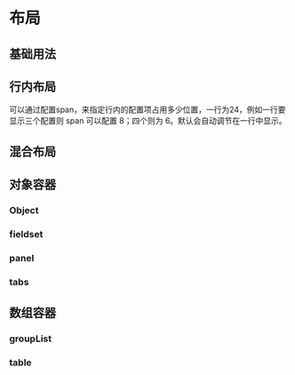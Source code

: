 # 布局

## 基础用法

<demo-block type="form" :config="[{
  name: 'text',
  text: '配置1',
}, {
  name: 'text2',
  text: '配置2',
}, {
  name: 'text3',
  text: '配置3',
}]"></demo-block>

## 行内布局

可以通过配置span，来指定行内的配置项占用多少位置，一行为24，例如一行要显示三个配置则 span 可以配置 8；四个则为 6。默认会自动调节在一行中显示。

<demo-block type="form" :config="[{
  type: 'row',
  labelWidth: 100,
  span: 8,
  items: [{
    name: 'text',
    text: '配置1',
  }, {
    name: 'text2',
    text: '配置2',
  }, {
    name: 'text3',
    text: '配置3',
  }]
}, {
  type: 'row',
  span: 12,
  labelWidth: 100,
  items: [{
    name: 'text4',
    text: '配置1',
  }, {
    name: 'text5',
    text: '配置2',
  }, {
    name: 'text6',
    text: '配置3',
  }]
}]"></demo-block>

## 混合布局

<demo-block type="form" :config="[{
  name: 'text0',
  labelWidth: 100,
  text: '配置0',
}, {
  type: 'row',
  labelWidth: 100,
  items: [{
    name: 'text',
    text: '配置1',
  }, {
    name: 'text2',
    text: '配置2',
  }, {
    name: 'text3',
    text: '配置3',
  }]
}]"></demo-block>

## 对象容器

### Object

<demo-block type="form" :config="[{
  name: 'data',
  items: [{
    name: 'text2',
    text: '配置2',
  }, {
    name: 'text3',
    text: '配置3',
  }]
}]"></demo-block>

### fieldset

<demo-block type="form" :config="[{
  type: 'fieldset',
  labelWidth: 100,
  legend: 'fieldset',
  items: [{
    name: 'text',
    text: '配置1',
  }, {
    type: 'row',
    items: [{
      name: 'text2',
      text: '配置2',
    }, {
      name: 'text3',
      text: '配置3',
    }]
  }]
}]"></demo-block>

### panel

<demo-block type="form" :config="[{
  type: 'panel',
  title: 'panel',
  items: [{
    name: 'text',
    text: '配置1',
  }, {
    type: 'row',
    items: [{
      name: 'text2',
      text: '配置2',
    }, {
      name: 'text3',
      text: '配置3',
    }]
  }]
}]"></demo-block>

### tabs

<demo-block type="form" :config="[{
  type: 'tab',
  items: [{
    title: 'tab1',
    items: [{
      name: 'text',
      text: '配置1',
    }]
  }, {
    title: 'tab2',
    items: [{
      name: 'text2',
      text: '配置2',
    }, {
      name: 'text3',
      text: '配置3',
    }]
  }]
}]"></demo-block>

## 数组容器

### groupList

<demo-block type="form" :config="[{
  type: 'groupList',
  name: 'group',
  items: [{
    name: 'text',
    text: '配置1',
  }, {
    type: 'row',
    items: [{
      name: 'text2',
      text: '配置2',
    }, {
      name: 'text3',
      text: '配置3',
    }]
  }]
}]"></demo-block>

### table

<demo-block type="form" :config="[{
  type: 'table',
  name: 'table',
  items: [{
    name: 'text',
    label: '配置1',
  }]
}]"></demo-block>
